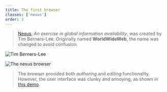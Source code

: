 ```yaml
---
title: The first browser
classes: ['nexus']
order: 3
---
```



>[Nexus](http://digital-archaeology.org/the-nexus-browser/), *An exercise in global information availability*, was created by Tim Berners-Lee. Originally named **WorldWideWeb**, the name was changed to avoid confusion.

![Tim Berners-Lee](images/timbl-avatar.png)

![The nexus browser](images/nexus.png)


>The browser provided both *authoring* and *editing* functionality.
>However, the user interface was clunky and annoying, as shown in [this demo](https://www.youtube.com/watch?v=3c3Rt6QbHDw&feature=youtu.be).


